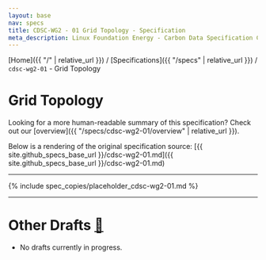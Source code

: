 ```yaml
---
layout: base
nav: specs
title: CDSC-WG2 - 01 Grid Topology - Specification
meta_description: Linux Foundation Energy - Carbon Data Specification Consortium (CDSC) - Power Systems Data Working Group (WG2) - Specifications - cdsc-wg2-01 - Grid Topology
---
```

[Home]({{ "/" | relative_url }}) / [Specifications]({{ "/specs" | relative_url }}) / `cdsc-wg2-01` - Grid Topology

# Grid Topology

Looking for a more human-readable summary of this specification? Check out our [overview]({{ "/specs/cdsc-wg2-01/overview" | relative_url }}).

Below is a rendering of the original specification source: [{{ site.github_specs_base_url }}/cdsc-wg2-01.md]({{ site.github_specs_base_url }}/cdsc-wg2-01.md)

---

{% include spec_copies/placeholder_cdsc-wg2-01.md %}

---

# Other Drafts <a id="other-drafts" href="#other-drafts" class="permalink">🔗</a>

* No drafts currently in progress.
